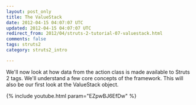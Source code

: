 ```yaml
---           
layout: post_only
title: The ValueStack
date: 2012-04-15 04:07:07 UTC
updated: 2012-04-15 04:07:07 UTC
redirect_from: 2012/04/struts-2-tutorial-07-valuestack.html
comments: false
tags: struts2
category: struts2_intro

---
```


We'll now look at how data from the action class is made available to Struts 2 tags. We'll understand a few core concepts of the framework. This will also be our first look at the ValueStack object.

{% include youtube.html param="EZpwBJ6EfDw" %}